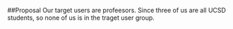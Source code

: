 ##Proposal 
Our target users are profeesors. Since three of us are all UCSD students, so none of us is in the traget user group. 
